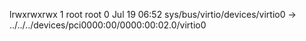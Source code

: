 lrwxrwxrwx 1 root root 0 Jul 19 06:52 sys/bus/virtio/devices/virtio0 -> ../../../devices/pci0000:00/0000:00:02.0/virtio0
